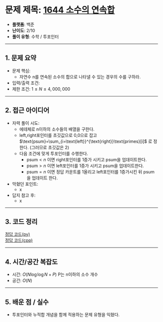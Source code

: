 # 문제 제목: [1644 소수의 연속합](https://www.acmicpc.net/problem/1644)
- **플랫폼**: 백준
- **난이도**: 2/10
- **풀이 유형**: 수학 / 투포인터

---

## 1. 문제 요약
- 문제 핵심:
  - 자연수 n를 연속된 소수의 합으로 나타낼 수 있는 경우의 수를 구하라.
- 입력/출력 조건:
- 제한 조건: $1\leq N\leq 4,000,000$

---

## 2. 접근 아이디어
- 자력 풀이 시도:
  - 에테체로 n이하의 소수들의 배열을 구한다.
  - left,right포인터를 초깃값으로 0,0으로 잡고 $\text{psum}=\sum_{i=\text{left}}^{\text{right}}\text{primes}[i]$ 로 정한다. (그러므로 초깃값은 2)
  - 다음 조건에 맞게 투포인터를 수행한다.
    - $\text{psum}<n$ 이면 right포인터를 1증가 시키고 psum을 업데이트한다.
    - $\text{psum}>n$ 이면 left포인터를 1증가 시키고 psum을 업데이트한다.
    - $\text{psum}=n$ 이면 정답 카운트를 1올리고 left포인터를 1증가시킨 뒤 psum을 업데이트 한다.
- 막혔던 포인트:
  - x
- 답지 참고 후:
  - x

---

## 3. 코드 정리
[정답 코드(py)](./answer.py) <br>
[정답 코드(cpp)](./answer.cpp)

---

## 4. 시간/공간 복잡도

* 시간: $O(N\log\log N + P)$ P는 n이하의 소수 개수
* 공간: $O(N)$

---

## 5. 배운 점 / 실수

* 투포인터와 누적합 개념을 함께 적용하는 문제 유형을 익혔다.

